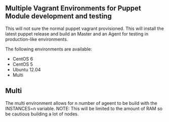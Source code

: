 ## Multiple Vagrant Environments for Puppet Module development and testing

This will not sure the normal puppet vagrant provisioned.  This will
install the latest puppet release and build an Master and an Agent for
testing in production-like environments.

The following environments are available:
* CentOS 6
* CentOS 5
* Ubuntu 12.04
* Multi

## Multi

The multi environment allows for n number of ageent to be build with the
INSTANCES=n variable.  NOTE: This will be limited to the amount of RAM so
be cautious building a lot of nodes.
